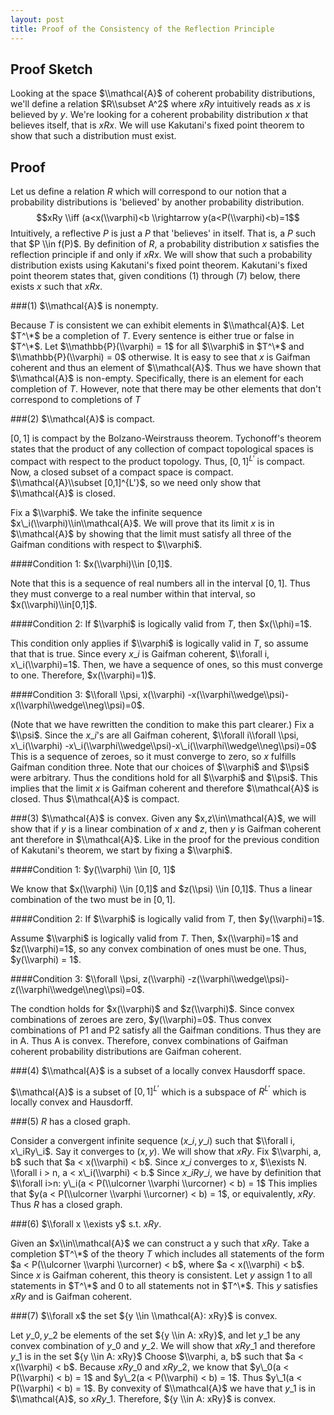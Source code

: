 ```yaml
---
layout: post
title: Proof of the Consistency of the Reflection Principle
---
```

## Proof Sketch

Looking at the space $\\mathcal{A}$ of coherent probability distributions, we'll define a relation $R\\subset A^2$ where $xRy$ intuitively reads as $x$ is believed by $y$. We're looking for a coherent probability distribution $x$ that believes itself, that is $xRx$. We will use Kakutani's fixed point theorem to show that such a distribution must exist.

## Proof

Let us define a relation $R$ which will correspond to our notion that a probability distributions is 'believed' by another probability distribution.
$$xRy \\iff (a<x(\\varphi)<b \\rightarrow y(a<P(\\varphi)<b)=1$$
Intuitively, a reflective $P$ is just a $P$ that 'believes' in itself. That is, a $P$ such that $P \\in f(P)$.
By definition of $R$, a probability distribution $x$ satisfies the reflection principle if and only if $xRx$.
We will show that such a probability distribution exists using Kakutani's fixed point theorem.
Kakutani's fixed point theorem states that, given conditions (1) through (7) below, there exists $x$ such that $xRx$.

###(1) $\\mathcal{A}$ is nonempty.

Because $T$ is consistent we can exhibit elements in $\\mathcal{A}$.
Let $T^\*$ be a completion of $T$.
Every sentence is either true or false in $T^\*$.
Let $\\mathbb{P}(\\varphi) = 1$ for all $\\varphi$ in $T^\*$ and $\\mathbb{P}(\\varphi) = 0$ otherwise.
It is easy to see that $x$ is Gaifman coherent and thus an element of $\\mathcal{A}$.
Thus we have shown that $\\mathcal{A}$ is non-empty. Specifically, there is an element for each completion of $T$. However, note that there may be other elements that don't correspond to completions of $T$

###(2) $\\mathcal{A}$ is compact.

$[0,1]$ is compact by the Bolzano-Weirstrauss theorem.
Tychonoff's theorem states that the product of any collection of compact topological spaces is compact with respect to the product topology.
Thus, $[0,1]^{L'}$ is compact.
Now, a closed subset of a compact space is compact.
$\\mathcal{A}\\subset [0,1]^{L'}$, so we need only show that $\\mathcal{A}$ is closed.

Fix a $\\varphi$.
We take the infinite sequence $x\_i(\\varphi)\\in\\mathcal{A}$.
We will prove that its limit $x$ is in $\\mathcal{A}$ by showing that the limit must satisfy all three of the Gaifman conditions with respect to $\\varphi$.

####Condition 1: $x(\\varphi)\\in [0,1]$.

Note that this is a sequence of real numbers all in the interval $[0, 1]$.
Thus they must converge to a real number within that interval, so $x(\\varphi)\\in[0,1]$.

####Condition 2: If $\\varphi$ is logically valid from $T$, then $x(\\phi)=1$.

This condition only applies if $\\varphi$ is logically valid in $T$, so assume that that is true.
Since every $x\_i$ is Gaifman coherent, $\\forall i, x\_i(\\varphi)=1$.
Then, we have a sequence of ones, so this must converge to one. Therefore, $x(\\varphi)=1)$.

####Condition 3: $\\forall \\psi, x(\\varphi) -x(\\varphi\\wedge\\psi)-x(\\varphi\\wedge\\neg\\psi)=0$.

(Note that we have rewritten the condition to make this part clearer.)
Fix a $\\psi$.
Since the $x\_i$'s are all Gaifman coherent, $\\forall i\\forall \\psi, x\_i(\\varphi) -x\_i(\\varphi\\wedge\\psi)-x\_i(\\varphi\\wedge\\neg\\psi)=0$
This is a sequence of zeroes, so it must converge to zero, so $x$ fulfills Gaifman condition three.
Note that our choices of $\\varphi$ and $\\psi$ were arbitrary. Thus the conditions hold for all $\\varphi$ and $\\psi$. This implies that the limit $x$ is Gaifman coherent and therefore $\\mathcal{A}$ is closed.
Thus $\\mathcal{A}$ is compact.

###(3) $\\mathcal{A}$ is convex.
Given any $x,z\\in\\mathcal{A}$, we will show that if $y$ is a linear combination of $x$ and $z$, then $y$ is Gaifman coherent ant therefore in $\\mathcal{A}$.
Like in the proof for the previous condition of Kakutani's theorem, we start by fixing a $\\varphi$.

####Condition 1: $y(\\varphi) \\in [0, 1]$

We know that $x(\\varphi) \\in [0,1]$ and $z(\\psi) \\in [0,1]$.
Thus a linear combination of the two must be in $[0,1]$.

####Condition 2: If $\\varphi$ is logically valid from $T$, then $y(\\varphi)=1$.

Assume $\\varphi$ is logically valid from $T$.
Then, $x(\\varphi)=1$ and $z(\\varphi)=1$, so any convex combination of ones must be one.
Thus, $y(\\varphi) = 1$.

####Condition 3: $\\forall \\psi, z(\\varphi) -z(\\varphi\\wedge\\psi)-z(\\varphi\\wedge\\neg\\psi)=0$.

The condtion holds for $x(\\varphi)$ and $z(\\varphi)$.
Since convex combinations of zeroes are zero, $y(\\varphi)=0$.
Thus convex combinations of P1 and P2 satisfy all the Gaifman conditions. Thus they are in A. Thus A is convex.
Therefore, convex combinations of Gaifman coherent probability distributions are Gaifman coherent.

###(4) $\\mathcal{A}$ is a subset of a locally convex Hausdorff space.

$\\mathcal{A}$ is a subset of $[0, 1]^{L'}$ which is a subspace of $R^{L'}$ which is locally convex and Hausdorff.

###(5) $R$ has a closed graph.

Consider a convergent infinite sequence $(x\_i,y\_i)$ such that $\\forall i, x\_iRy\_i$. Say it converges to $(x,y)$.
We will show that $xRy$.
Fix $\\varphi, a, b$ such that $a < x(\\varphi) < b$.
Since $x\_i$ converges to $x$, $\\exists N. \\forall i > n, a < x\_i(\\varphi) < b.$
Since $x\_iRy\_i$, we have by definition that $\\forall i>n: y\_i(a < P(\\ulcorner \\varphi \\urcorner) < b) = 1$
This implies that $y(a < P(\\ulcorner \\varphi \\urcorner) < b) = 1$, or equivalently, $xRy$.
Thus $R$ has a closed graph.

###(6) $\\forall x \\exists y$ s.t. $xRy$.

Given an $x\\in\\mathcal{A}$ we can construct a y such that $xRy$.
Take a completion $T^\*$ of the theory $T$ which includes all statements of the form $a < P(\\ulcorner \\varphi \\urcorner) < b$, where $a < x(\\varphi) < b$.
Since $x$ is Gaifman coherent, this theory is consistent.
Let $y$ assign $1$ to all statements in $T^\*$ and $0$ to all statements not in $T^\*$.
This $y$ satisfies $xRy$ and is Gaifman coherent.

###(7) $\\forall x$ the set ${y \\in \\mathcal{A}: xRy}$ is convex.

Let $y\_0, y\_2$ be elements of the set ${y \\in A: xRy}$, and let $y\_1$ be any convex combination of $y\_0$ and $y\_2$.
We will show that $xRy\_1$ and therefore $y\_1$ is in the set ${y \\in A: xRy}$
Choose $\\varphi, a, b$ such that $a < x(\\varphi) < b$.
Because $xRy\_0$ and $xRy\_2$, we know that $y\_0(a < P(\\varphi) < b) = 1$ and $y\_2(a < P(\\varphi) < b) = 1$.
Thus $y\_1(a < P(\\varphi) < b) = 1$.
By convexity of $\\mathcal{A}$ we have that $y\_1$ is in $\\mathcal{A}$, so $xRy\_1$.
Therefore, ${y \\in A: xRy}$ is convex.
